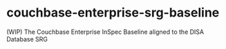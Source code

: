 # couchbase-enterprise-srg-baseline
(WIP) The Couchbase Enterprise InSpec Baseline aligned to the DISA Database SRG
